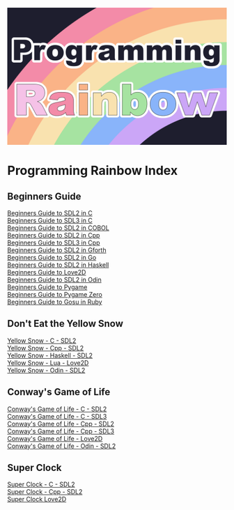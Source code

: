 ![Screenshot](screenshot.png)

# Programming Rainbow Index

## Beginners Guide
[Beginners Guide to SDL2 in C](https://github.com/ProgrammingRainbow/Beginners-Guide-to-SDL2-in-C)\
[Beginners Guide to SDL3 in C](https://github.com/ProgrammingRainbow/Beginners-Guide-to-SDL3-in-C)\
[Beginners Guide to SDL2 in COBOL](https://github.com/ProgrammingRainbow/Beginners-Guide-to-SDL2-in-COBOL)\
[Beginners Guide to SDL2 in Cpp](https://github.com/ProgrammingRainbow/Beginners-Guide-to-SDL2-in-Cpp)\
[Beginners Guide to SDL3 in Cpp](https://github.com/ProgrammingRainbow/Beginners-Guide-to-SDL3-in-Cpp)\
[Beginners Guide to SDL2 in Gforth](https://github.com/ProgrammingRainbow/Beginners-Guide-to-SDL2-in-Gforth)\
[Beginners Guide to SDL2 in Go](https://github.com/ProgrammingRainbow/Beginners-Guide-to-SDL2-in-Go)\
[Beginners Guide to SDL2 in Haskell](https://github.com/ProgrammingRainbow/Beginners-Guide-to-SDL2-in-Haskell)\
[Beginners Guide to Love2D](https://github.com/ProgrammingRainbow/Beginners-Guide-to-Love2D)\
[Beginners Guide to SDL2 in Odin](https://github.com/ProgrammingRainbow/Beginners-Guide-to-SDL2-in-Odin)\
[Beginners Guide to Pygame](https://github.com/ProgrammingRainbow/Beginners-Guide-to-Pygame)\
[Beginners Guide to Pygame Zero](https://github.com/ProgrammingRainbow/Beginners-Guide-to-Pygame-Zero)\
[Beginners Guide to Gosu in Ruby](https://github.com/ProgrammingRainbow/Beginners-Guide-to-Gosu-in-Ruby)

## Don't Eat the Yellow Snow
[Yellow Snow - C - SDL2](https://github.com/ProgrammingRainbow/Yellow-Snow-C-SDL2)\
[Yellow Snow - Cpp - SDL2](https://github.com/ProgrammingRainbow/Yellow-Snow-Cpp-SDL2)\
[Yellow Snow - Haskell - SDL2](https://github.com/ProgrammingRainbow/Yellow-Snow-Haskell-SDL2)\
[Yellow Snow - Lua - Love2D](https://github.com/ProgrammingRainbow/Yellow-Snow-Lua-Love2D)\
[Yellow Snow - Odin - SDL2](https://github.com/ProgrammingRainbow/Yellow-Snow-Odin-SDL2)

## Conway's Game of Life
[Conway's Game of Life - C - SDL2](https://github.com/ProgrammingRainbow/Conways-Game-of-Life-C-SDL2)\
[Conway's Game of Life - C - SDL3](https://github.com/ProgrammingRainbow/Conways-Game-of-Life-C-SDL3)\
[Conway's Game of Life - Cpp - SDL2](https://github.com/ProgrammingRainbow/Conways-Game-of-Life-Cpp-SDL2)\
[Conway's Game of Life - Cpp - SDL3](https://github.com/ProgrammingRainbow/Conways-Game-of-Life-Cpp-SDL3)\
[Conway's Game of Life - Love2D](https://github.com/ProgrammingRainbow/Conways-Game-of-Life-Love2D)\
[Conway's Game of Life - Odin - SDL2](https://github.com/ProgrammingRainbow/Conways-Game-of-Life-Odin-SDL2)

## Super Clock
[Super Clock - C - SDL2](https://github.com/ProgrammingRainbow/Super-Clock-C-SDL2)\
[Super Clock - Cpp - SDL2](https://github.com/ProgrammingRainbow/Super-Clock-Cpp-SDL2)\
[Super Clock Love2D](https://github.com/ProgrammingRainbow/Super-Clock-Love2D)
